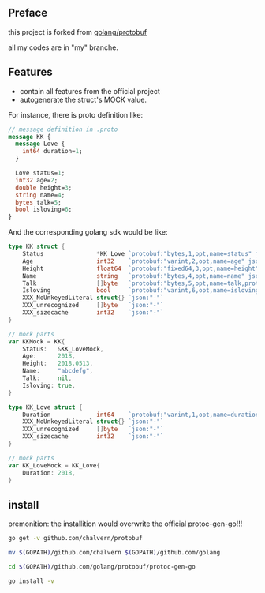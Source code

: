 ## Preface
this project is forked from [golang/protobuf](https://github.com/golang/protobuf)

all my codes are in "my" branche.

## Features

* contain all features from the official project
* autogenerate the struct's MOCK value.

For instance, there is proto definition like:

```proto
// message definition in .proto
message KK {
  message Love {
    int64 duration=1;
  }

  Love status=1;
  int32 age=2;
  double height=3;
  string name=4;
  bytes talk=5;
  bool isloving=6;
}
```

And the corresponding golang sdk would be like:
```go
type KK struct {
	Status               *KK_Love `protobuf:"bytes,1,opt,name=status" json:"status,omitempty"`
	Age                  int32    `protobuf:"varint,2,opt,name=age" json:"age,omitempty"`
	Height               float64  `protobuf:"fixed64,3,opt,name=height" json:"height,omitempty"`
	Name                 string   `protobuf:"bytes,4,opt,name=name" json:"name,omitempty"`
	Talk                 []byte   `protobuf:"bytes,5,opt,name=talk,proto3" json:"talk,omitempty"`
	Isloving             bool     `protobuf:"varint,6,opt,name=isloving" json:"isloving,omitempty"`
	XXX_NoUnkeyedLiteral struct{} `json:"-"`
	XXX_unrecognized     []byte   `json:"-"`
	XXX_sizecache        int32    `json:"-"`
}

// mock parts
var KKMock = KK{
	Status:   &KK_LoveMock,
	Age:      2018,
	Height:   2018.0513,
	Name:     "abcdefg",
	Talk:     nil,
	Isloving: true,
}

type KK_Love struct {
	Duration             int64    `protobuf:"varint,1,opt,name=duration" json:"duration,omitempty"`
	XXX_NoUnkeyedLiteral struct{} `json:"-"`
	XXX_unrecognized     []byte   `json:"-"`
	XXX_sizecache        int32    `json:"-"`
}

// mock parts
var KK_LoveMock = KK_Love{
	Duration: 2018,
}
```

## install

premonition: the installition would overwrite the official protoc-gen-go!!!

```bash
go get -v github.com/chalvern/protobuf

mv $(GOPATH)/github.com/chalvern $(GOPATH)/github.com/golang

cd $(GOPATH)/github.com/golang/protobuf/protoc-gen-go

go install -v
```